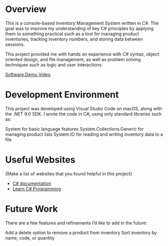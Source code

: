 # Overview

This is a console-based Inventory Management System written in C#. The goal was to improve my understanding of key C# principles by applying them to something practical such as a tool for managing product inventories, tracking inventory numbers, and storing data between sessions.

This project provided me with hands on experience with C# syntax, object oriented design, and file management, as well as problem solving techniques such as logic and user interactions.

[Software Demo Video](https://youtu.be/mZz4cdRD828)

# Development Environment

This project was developed using Visual Studio Code on macOS, along with the .NET 9.0 SDK. I wrote the code in C#, using only standard libraries such as:

System for basic language features
System.Collections.Generic for managing product lists
System.IO for reading and writing inventory data to a file

# Useful Websites

{Make a list of websites that you found helpful in this project}

- [C# documentation](https://learn.microsoft.com/en-us/dotnet/csharp/tour-of-csharp/)
- [Learn C# Programming](https://www.geeksforgeeks.org/c-sharp-tutorial/)

# Future Work

There are a few features and refinements I’d like to add in the future:

Add a delete option to remove a product from inventory
Sort inventory by name, code, or quantity
